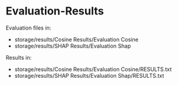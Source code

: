 ﻿# Evaluation-Results
Evaluation files in:
- storage/results/Cosine Results/Evaluation Cosine
- storage/results/SHAP Results/Evaluation Shap

Results in:

- storage/results/Cosine Results/Evaluation Cosine/RESULTS.txt
- storage/results/SHAP Results/Evaluation Shap/RESULTS.txt

